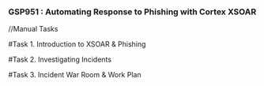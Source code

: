 ###  GSP951 : Automating Response to Phishing with Cortex XSOAR  

//Manual Tasks 

#Task 1. Introduction to XSOAR & Phishing

#Task 2. Investigating Incidents

#Task 3. Incident War Room & Work Plan

